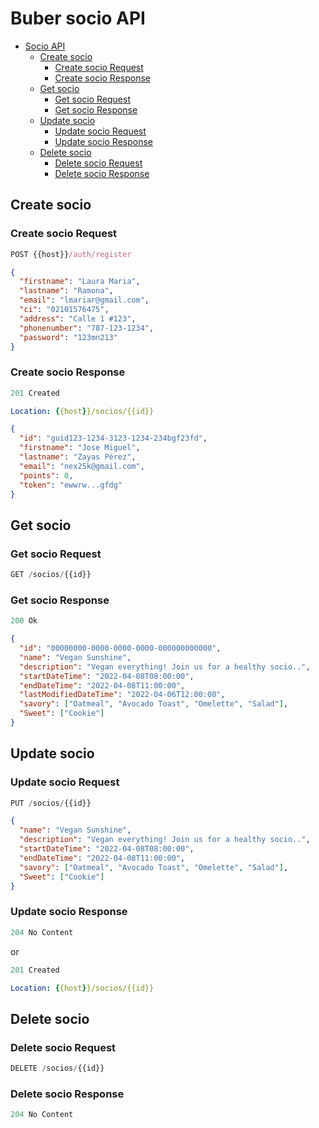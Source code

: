 # Buber socio API

- [Socio API](#buber-socio-api)
  - [Create socio](#create-socio)
    - [Create socio Request](#create-socio-request)
    - [Create socio Response](#create-socio-response)
  - [Get socio](#get-socio)
    - [Get socio Request](#get-socio-request)
    - [Get socio Response](#get-socio-response)
  - [Update socio](#update-socio)
    - [Update socio Request](#update-socio-request)
    - [Update socio Response](#update-socio-response)
  - [Delete socio](#delete-socio)
    - [Delete socio Request](#delete-socio-request)
    - [Delete socio Response](#delete-socio-response)

## Create socio

### Create socio Request

```js
POST {{host}}/auth/register
```

```json
{
  "firstname": "Laura Maria",
  "lastname": "Ramona",
  "email": "lmariar@gmail.com",
  "ci": "02101576475",
  "address": "Calle 1 #123",
  "phonenumber": "787-123-1234",
  "password": "123mn213"
}
```

### Create socio Response

```js
201 Created
```

```yml
Location: {{host}}/socios/{{id}}
```

```json
{
  "id": "guid123-1234-3123-1234-234bgf23fd",
  "firstname": "Jose Miguel",
  "lastname": "Zayas Pérez",
  "email": "nex25k@gmail.com",
  "points": 0,
  "token": "ewwrw...gfdg"
}
```

## Get socio

### Get socio Request

```js
GET /socios/{{id}}
```

### Get socio Response

```js
200 Ok
```

```json
{
  "id": "00000000-0000-0000-0000-000000000000",
  "name": "Vegan Sunshine",
  "description": "Vegan everything! Join us for a healthy socio..",
  "startDateTime": "2022-04-08T08:00:00",
  "endDateTime": "2022-04-08T11:00:00",
  "lastModifiedDateTime": "2022-04-06T12:00:00",
  "savory": ["Oatmeal", "Avocado Toast", "Omelette", "Salad"],
  "Sweet": ["Cookie"]
}
```

## Update socio

### Update socio Request

```js
PUT /socios/{{id}}
```

```json
{
  "name": "Vegan Sunshine",
  "description": "Vegan everything! Join us for a healthy socio..",
  "startDateTime": "2022-04-08T08:00:00",
  "endDateTime": "2022-04-08T11:00:00",
  "savory": ["Oatmeal", "Avocado Toast", "Omelette", "Salad"],
  "Sweet": ["Cookie"]
}
```

### Update socio Response

```js
204 No Content
```

or

```js
201 Created
```

```yml
Location: {{host}}/socios/{{id}}
```

## Delete socio

### Delete socio Request

```js
DELETE /socios/{{id}}
```

### Delete socio Response

```js
204 No Content
```
